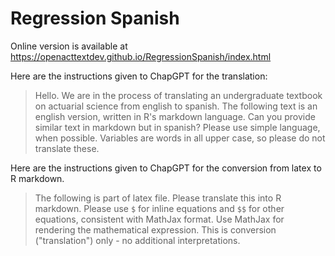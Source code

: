 # Regression Spanish

Online version is available at https://openacttextdev.github.io/RegressionSpanish/index.html

Here are the instructions given to ChapGPT for the translation:

>Hello. We are in the process of translating an undergraduate textbook on actuarial science from english to spanish. The following text is an english version, written in R's markdown language. Can you provide similar text in markdown but in spanish? Please use simple language, when possible. Variables are words in all upper case, so please do not translate these.

Here are the instructions given to ChapGPT for the conversion from latex to R markdown.

>The following is part of latex file. Please translate this into R markdown. Please use `$` for inline equations and `$$` for other equations, consistent with MathJax format. Use MathJax for rendering the mathematical expression. This is conversion ("translation") only - no additional interpretations.